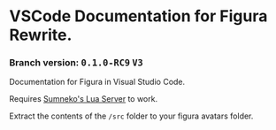 # VSCode Documentation for Figura Rewrite.
### Branch version: <kbd>**0.1.0-RC9**</kbd> <kbd>**V3**</kbd>

Documentation for Figura in Visual Studio Code.

Requires [Sumneko's Lua Server](https://marketplace.visualstudio.com/items?itemName=sumneko.lua) to work.

Extract the contents of the `/src` folder to your figura avatars folder.
